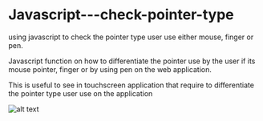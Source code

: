 # Javascript---check-pointer-type
using javascript to check the pointer type user use either mouse, finger or pen.

Javascript function on how to differentiate the pointer use by the user 
if its mouse pointer, finger or by using pen on the web application.

This is useful to see in touchscreen application that require to differentiate
the pointer type user use on the application

![alt text](file:///C:/Users/User/Desktop/Capture.PNG "show the type of pointer use by using color to differentiate in canvas")
